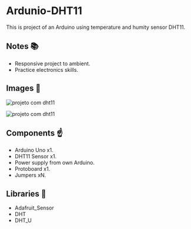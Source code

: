 # Ardunio-DHT11

This is project of an Arduino using temperature and humity sensor DHT11.

## Notes :books:
- Responsive project to ambient.
- Practice electronics skills.

## Images :robot:
![projeto com dht11](https://user-images.githubusercontent.com/52220244/97155592-5bd04680-1754-11eb-9414-eb8be1f67476.jpg)

![projeto com dht11](https://user-images.githubusercontent.com/52220244/97155715-87ebc780-1754-11eb-8e06-0bebfd5cc1d0.jpg)

## Components :point_up:
- Arduino Uno x1.
- DHT11 Sensor x1.
- Power supply from own Arduino.
- Protoboard x1.
- Jumpers xN.

## Libraries :bookmark_tabs:
- Adafruit_Sensor
- DHT
- DHT_U